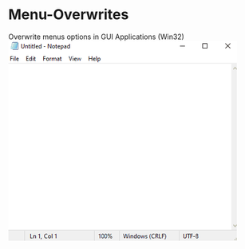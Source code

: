 # Menu-Overwrites
Overwrite menus options in GUI Applications (Win32)
![alt text](https://raw.githubusercontent.com/proxytype/Menu-Overwrites/main/menu-overwrite.gif)
